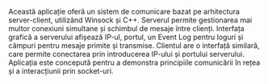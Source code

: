 Această aplicație oferă un sistem de comunicare bazat pe arhitectura server-client, utilizând Winsock și C++. Serverul permite gestionarea mai multor conexiuni simultane și schimbul de mesaje între clienți. Interfața grafică a serverului afișează IP-ul, portul, un Event Log pentru loguri și câmpuri pentru mesaje primite și transmise. Clientul are o interfață similară, care permite conectarea prin introducerea IP-ului și portului serverului. Aplicația este concepută pentru a demonstra principiile comunicării în rețea și a interacțiunii prin socket-uri.
